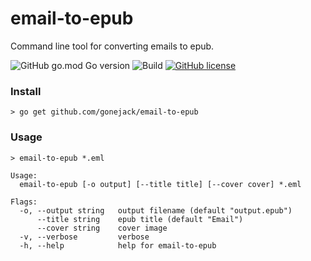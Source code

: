 # email-to-epub

Command line tool for converting emails to epub.

![GitHub go.mod Go version](https://img.shields.io/github/go-mod/go-version/gonejack/email-to-epub)
![Build](https://github.com/gonejack/email-to-epub/actions/workflows/go.yml/badge.svg)
[![GitHub license](https://img.shields.io/github/license/gonejack/email-to-epub.svg?color=blue)](LICENSE)

### Install
```shell
> go get github.com/gonejack/email-to-epub
```

### Usage
```shell
> email-to-epub *.eml
```
```
Usage:
  email-to-epub [-o output] [--title title] [--cover cover] *.eml

Flags:
  -o, --output string   output filename (default "output.epub")
      --title string    epub title (default "Email")
      --cover string    cover image
  -v, --verbose         verbose
  -h, --help            help for email-to-epub
```
